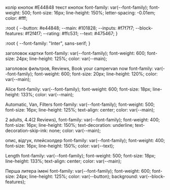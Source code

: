 колір кнопок #E44848
текст кнопок
font-family: var(--font-family);
font-weight: 500;
font-size: 16px;
line-height: 150%;
letter-spacing: -0.01em;
color: #fff;

:root {
	--button: #e44848;
	--main: #101828;
	--inputs: #f7f7f7;
	--block-features: #f2f4f7;
	--rating: #ffc531;
	--text: #475467;
}

:root {
  --font-family: "Inter", sans-serif;
}

заголовок картки 
font-family: var(--font-family);
font-weight: 600;
font-size: 24px;
line-height: 125%;
color: var(--main);

заголовок фильтров, Reviews, Book your campervan now 
font-family: var(--font-family);
font-weight: 600;
font-size: 20px;
line-height: 120%;
color: var(--main);

Alice
font-family: var(--font-family);
font-weight: 600;
font-size: 18px;
line-height: 133%;
color: var(--main);

Automatic, Van, Filters
font-family: var(--font-family);
font-weight: 500;
font-size: 16px;
line-height: 125%;
text-align: center;
color: var(--main);


2 adults, 4.4(2 Reviews), 
font-family: var(--font-family);
font-weight: 400;
font-size: 16px;
line-height: 150%;
text-decoration: underline;
text-decoration-skip-ink: none;
color: var(--main);

опис, відгук, плейсхолдер
font-family: var(--font-family);
font-weight: 400;
font-size: 16px;
line-height: 150%;
color: var(--text);

Length
font-family: var(--font-family);
font-weight: 500;
font-size: 18px;
line-height: 133%;
text-align: center;
color: var(--main);

Перша литера імені
font-family: var(--font-family);
font-weight: 600;
font-size: 24px;
line-height: 125%;
color: var(--button);
background: var(--block-features);